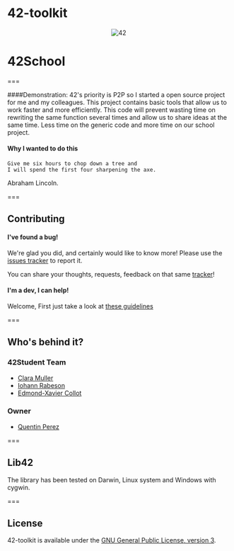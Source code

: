 42-toolkit
==========

<p align="center">
	<img src="https://raw.github.com/QuentinPerez/42-toolkit/master/doc/images/logo-42.png" alt="42" title="42">
</p>

# 42School
===

####Demonstration:
42's priority is P2P so I started a open source project for me and my colleagues.
This project contains basic tools that allow us to work faster and more efficiently.
This code will prevent wasting time on rewriting the same function several times
and allow us to share ideas at the same time.
Less time on the generic code and more time on our school project.

#### Why I wanted to do this

	Give me six hours to chop down a tree and
	I will spend the first four sharpening the axe.
Abraham Lincoln.

===
## Contributing


#### I've found a bug!

We're glad you did, and certainly would like to know more! Please use the [issues tracker](https://github.com/42School/42-toolkit/issues) to report it.

You can share your thoughts, requests, feedback on that same [tracker](https://github.com/42School/42-toolkit/issues)!

#### I'm a dev, I can help!

Welcome, First just take a look at [these guidelines](CONTRIBUTING.md)

===

## Who's behind it?

### 42Student Team
* [Clara Muller](https://github.com/ClaraMuller)
* [Iohann Rabeson](https://github.com/IohannRabeson)
* [Edmond-Xavier Collot](https://github.com/Edmond-XavierCollot)

### Owner
* [Quentin Perez](https://github.com/QuentinPerez)

===

## Lib42

The library has been tested on Darwin, Linux system and Windows with cygwin.

===

## License

42-toolkit is available under the [GNU General Public License, version 3](LICENSE).
